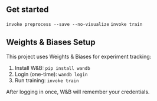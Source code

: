 ## Get started
`invoke preprocess --save --no-visualize`
`invoke train`

## Weights & Biases Setup

This project uses Weights & Biases for experiment tracking:

1. Install W&B: `pip install wandb`
2. Login (one-time): `wandb login`
3. Run training: `invoke train`

After logging in once, W&B will remember your credentials.